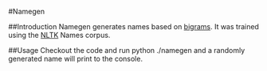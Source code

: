 #Namegen

##Introduction
Namegen generates names based on [bigrams](http://en.wikipedia.org/wiki/Bigram). It was trained using the
[NLTK](http://www.nltk.org/) Names corpus.

##Usage
Checkout the code and run python ./namegen and a randomly generated name will print to the console.